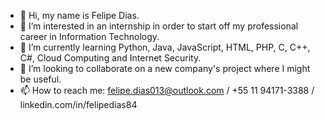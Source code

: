- 👋 Hi, my name is Felipe Dias.
- 👀 I’m interested in an internship in order to start off my professional career in Information Technology.
- 🌱 I’m currently learning Python, Java, JavaScript, HTML, PHP, C, C++, C#, Cloud Computing and Internet Security.
- 💞️ I’m looking to collaborate on a new company's project where I might be useful.
- 📫 How to reach me: felipe.dias013@outlook.com / +55 11 94171-3388 / linkedin.com/in/felipedias84

<!--- "You have my buy-in and I would like to receive an invite for a interview. Thank you y'all"

FelipexXxpython84/FelipexXxpython84 is a ✨ special ✨ repository because its `README.md` (this file) appears on your GitHub profile.
You can click the Preview link to take a look at your changes.
--->
